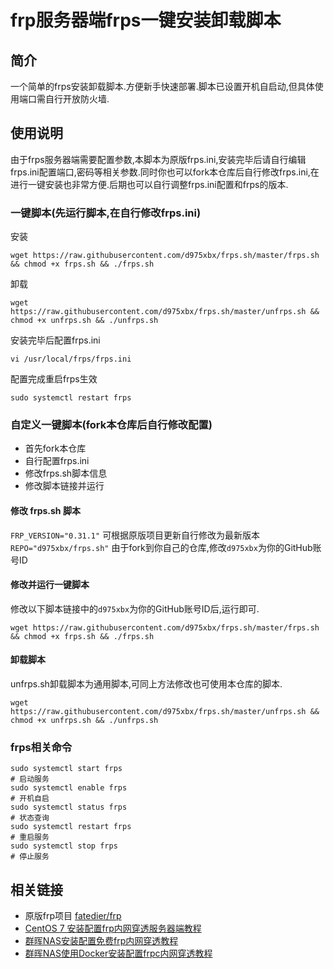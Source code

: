 # frp服务器端frps一键安装卸载脚本
## 简介
一个简单的frps安装卸载脚本.方便新手快速部署.脚本已设置开机自启动,但具体使用端口需自行开放防火墙.

## 使用说明
由于frps服务器端需要配置参数,本脚本为原版frps.ini,安装完毕后请自行编辑frps.ini配置端口,密码等相关参数.同时你也可以fork本仓库后自行修改frps.ini,在进行一键安装也非常方便.后期也可以自行调整frps.ini配置和frps的版本.

### 一键脚本(先运行脚本,在自行修改frps.ini)
安装
```shell
wget https://raw.githubusercontent.com/d975xbx/frps.sh/master/frps.sh && chmod +x frps.sh && ./frps.sh
```
卸载
```shell
wget https://raw.githubusercontent.com/d975xbx/frps.sh/master/unfrps.sh && chmod +x unfrps.sh && ./unfrps.sh
```
安装完毕后配置frps.ini
```shell
vi /usr/local/frps/frps.ini
```
配置完成重启frps生效
```shell
sudo systemctl restart frps
```

### 自定义一键脚本(fork本仓库后自行修改配置)
- 首先fork本仓库
- 自行配置frps.ini
- 修改frps.sh脚本信息
- 修改脚本链接并运行

#### 修改 frps.sh 脚本
`FRP_VERSION="0.31.1"` 可根据原版项目更新自行修改为最新版本  
`REPO="d975xbx/frps.sh"` 由于fork到你自己的仓库,修改`d975xbx`为你的GitHub账号ID

#### 修改并运行一键脚本
修改以下脚本链接中的`d975xbx`为你的GitHub账号ID后,运行即可.
```shell
wget https://raw.githubusercontent.com/d975xbx/frps.sh/master/frps.sh && chmod +x frps.sh && ./frps.sh
```
#### 卸载脚本
unfrps.sh卸载脚本为通用脚本,可同上方法修改也可使用本仓库的脚本.
```shell
wget https://raw.githubusercontent.com/d975xbx/frps.sh/master/unfrps.sh && chmod +x unfrps.sh && ./unfrps.sh
```

### frps相关命令
```shell
sudo systemctl start frps
# 启动服务 
sudo systemctl enable frps
# 开机自启
sudo systemctl status frps
# 状态查询
sudo systemctl restart frps
# 重启服务
sudo systemctl stop frps
# 停止服务
```

## 相关链接
- 原版frp项目 [fatedier/frp](https://github.com/fatedier/frp)
- [CentOS 7 安装配置frp内网穿透服务器端教程](https://www.ioiox.com/archives/5.html)
- [群晖NAS安装配置免费frp内网穿透教程](https://www.ioiox.com/archives/6.html)
- [群晖NAS使用Docker安装配置frpc内网穿透教程](https://www.ioiox.com/archives/26.html)
